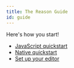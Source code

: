 ```yaml
---
title: The Reason Guide
id: guide
---
```


Here's how you start!

- [JavaScript quickstart](/guide/javascript/quickstart)
- [Native quickstart](/guide/native/quickstart)
- [Set up your editor](/guide/editor-tools/global-installation)
